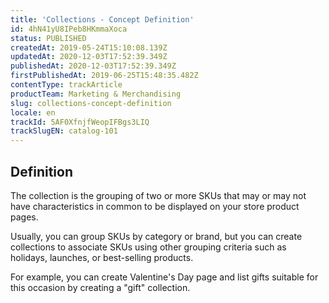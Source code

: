 ```yaml
---
title: 'Collections - Concept Definition'
id: 4hN41yU8IPeb8HKmmaXoca
status: PUBLISHED
createdAt: 2019-05-24T15:10:08.139Z
updatedAt: 2020-12-03T17:52:39.349Z
publishedAt: 2020-12-03T17:52:39.349Z
firstPublishedAt: 2019-06-25T15:48:35.482Z
contentType: trackArticle
productTeam: Marketing & Merchandising
slug: collections-concept-definition
locale: en
trackId: 5AF0XfnjfWeopIFBgs3LIQ
trackSlugEN: catalog-101
---
```


## Definition

The collection is the grouping of two or more SKUs that may or may not have characteristics in common to be displayed on your store product pages.

Usually, you can group SKUs by category or brand, but you can create collections to associate SKUs using other grouping criteria such as holidays, launches, or best-selling products. 

For example, you can create Valentine's Day page and list gifts suitable for this occasion by creating a "gift" collection.
